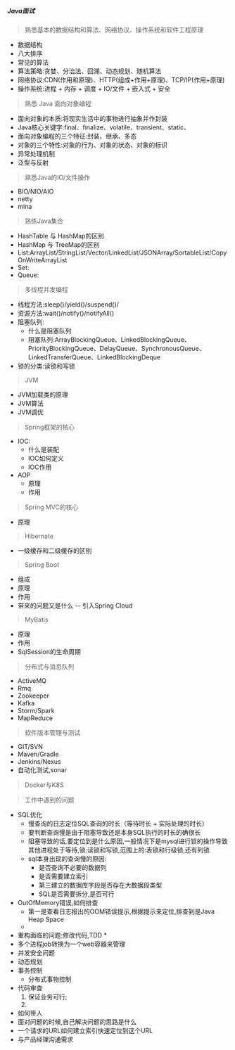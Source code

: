 ##### Java面试

> 熟悉基本的数据结构和算法、网络协议、操作系统和软件工程原理
* 数据结构
* 八大排序
* 常见的算法
* 算法策略:贪婪、分治法、回溯、动态规划、随机算法
* 网络协议:CDN(作用和原理)、HTTP(组成+作用+原理)、TCP/IP(作用+原理)
* 操作系统:进程 + 内存 + 调度 + IO/文件  + 嵌入式  + 安全

> 熟悉 Java 面向对象编程
* 面向对象的本质:将现实生活中的事物进行抽象并作封装
* Java核心关键字:final、finalize、volatile、transient、static、
* 面向对象编程的三个特征:封装、继承、多态
* 对象的三个特性:对象的行为、对象的状态、对象的标识
* 异常处理机制
* 泛型与反射

> 熟悉Java的IO/文件操作
* BIO/NIO/AIO
* netty
* mina

> 熟练Java集合
* HashTable 与 HashMap的区别
* HashMap 与 TreeMap的区别
* List:ArrayList/StringList/Vector/LinkedList/JSONArray/SortableList/CopyOnWriteArrayList
* Set:
* Queue:
        
> 多线程并发编程
* 线程方法:sleep()/yield()/suspend()/
* 资源方法:wait()/notify()/notifyAll()
* 阻塞队列:
    * 什么是阻塞队列 
    * 阻塞队列:ArrayBlockingQueue、LinkedBlockingQueue、PriorityBlockingQueue、DelayQueue、SynchronousQueue、LinkedTransferQueue、LinkedBlockingDeque
* 锁的分类:读锁和写锁
   
> JVM
* JVM加载类的原理
* JVM算法
* JVM调优
    
> Spring框架的核心
* IOC:
    * 什么是装配
    * IOC如何定义
    * IOC作用
* AOP
    * 原理
    * 作用
    
> Spring MVC的核心
* 原理

> Hibernate
* 一级缓存和二级缓存的区别
    
> Spring Boot
* 组成
* 原理
* 作用
* 带来的问题又是什么 -- 引入Spring Cloud
   
   
> MyBatis
* 原理
* 作用
* SqlSession的生命周期
   
    
> 分布式与消息队列
* ActiveMQ
* Rmq
* Zookeeper
* Kafka
* Storm/Spark
* MapReduce
    
    
> 软件版本管理与测试
* GIT/SVN
* Maven/Gradle
* Jenkins/Nexus
* 自动化测试,sonar
    
> Docker与K8S

> 工作中遇到的问题
* SQL优化
    * 慢查询的日志定位SQL查询的时长（等待时长 + 实际处理的时长）
    * 要判断查询慢是由于阻塞导致还是本身SQL执行的时长的确很长
    * 阻塞导致的话,要定位到是什么原因,一般情况下是mysql进行锁的操作导致其他进程处于等待,锁:读锁和写锁,范围上的:表锁和行级锁,还有列锁
    * sql本身出现的查询慢的原因:
        * 是否查询不必要的数据列
        * 是否需要建立索引
        * 第三建立的数据库字段是否存在大数据段类型
        * SQL是否需要拆分,是否可行
* OutOfMemory错误,如何排查
    * 第一是查看日志报出的OOM错误提示,根据提示来定位,排查到是Java Heap Space 
    * 
* 重构面临的问题:修改代码,TDD
    * 
* 多个进程job转换为一个web容器来管理
* 并发安全问题
* 动态规划
* 事务控制
    * 分布式事物控制
* 代码审查
    1. 保证业务可行;
    2. 
* 如何带人
* 面对问题的时候,自己解决问题的思路是什么
* 一个请求的URL如何建立索引快速定位到这个URL
* 与产品经理沟通需求
